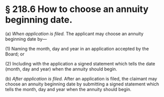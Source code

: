 # § 218.6   How to choose an annuity beginning date.

(a) *When application is filed.* The applicant may choose an annuity beginning date by—


(1) Naming the month, day and year in an application accepted by the Board; or


(2) Including with the application a signed statement which tells the date (month, day and year) when the annuity should begin.


(b) *After application is filed.* After an application is filed, the claimant may choose an annuity beginning date by submitting a signed statement which tells the month, day and year when the annuity should begin.


